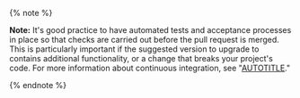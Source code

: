 {% note %}

**Note:** It's good practice to have automated tests and acceptance processes in place so that checks are carried out before the pull request is merged. This is particularly important if the suggested version to upgrade to contains additional functionality, or a change that breaks your project's code. For more information about continuous integration, see "[AUTOTITLE](/actions/automating-builds-and-tests/about-continuous-integration)."

{% endnote %}
